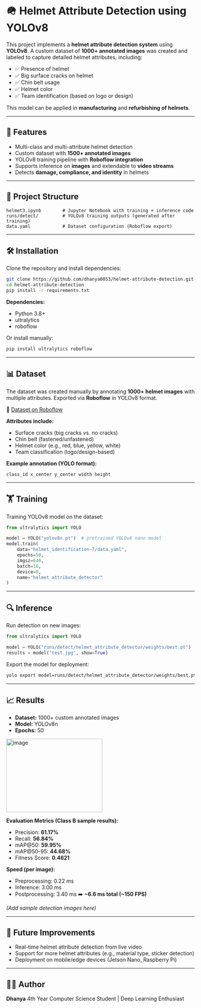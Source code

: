 # 🪖 Helmet Attribute Detection using YOLOv8

This project implements a **helmet attribute detection system** using **YOLOv8**.
A custom dataset of **1000+ annotated images** was created and labeled to capture detailed helmet attributes, including:

* ✅ Presence of helmet
* ✅ Big surface cracks on helmet
* ✅ Chin belt usage
* ✅ Helmet color
* ✅ Team identification (based on logo or design)

This model can be applied in **manufacturing** and **refurbishing of helmets**.

---

## 🚀 Features

* Multi-class and multi-attribute helmet detection
* Custom dataset with **1500+ annotated images**
* YOLOv8 training pipeline with **Roboflow integration**
* Supports inference on **images** and extendable to **video streams**
* Detects **damage, compliance, and identity** in helmets

---

## 📂 Project Structure

```
helmet3.ipynb        # Jupyter Notebook with training + inference code
runs/detect/         # YOLOv8 training outputs (generated after training)
data.yaml            # Dataset configuration (Roboflow export)
```

---

## 🛠️ Installation

Clone the repository and install dependencies:

```bash
git clone https://github.com/dhanya0053/helmet-attribute-detection.git
cd helmet-attribute-detection
pip install -r requirements.txt
```

**Dependencies:**

* Python 3.8+
* ultralytics
* roboflow

Or install manually:

```bash
pip install ultralytics roboflow
```

---

## 📊 Dataset

The dataset was created manually by annotating **1000+ helmet images** with multiple attributes.
Exported via **Roboflow** in YOLOv8 format.

🔗 [Dataset on Roboflow](https://app.roboflow.com/dhanya-c46vg/helmet_identification/browse)

**Attributes include:**

* Surface cracks (big cracks vs. no cracks)
* Chin belt (fastened/unfastened)
* Helmet color (e.g., red, blue, yellow, white)
* Team classification (logo/design-based)

**Example annotation (YOLO format):**

```
class_id x_center y_center width height
```

---

## 🏋️ Training

Training YOLOv8 model on the dataset:

```python
from ultralytics import YOLO

model = YOLO("yolov8n.pt")  # pretrained YOLOv8 nano model
model.train(
    data="helmet_identification-7/data.yaml",
    epochs=50,
    imgsz=640,
    batch=16,
    device=0,
    name="helmet_attribute_detector"
)
```

---

## 🔍 Inference

Run detection on new images:

```python
from ultralytics import YOLO

model = YOLO("runs/detect/helmet_attribute_detector/weights/best.pt")
results = model("test.jpg", show=True)
```

Export the model for deployment:

```bash
yolo export model=runs/detect/helmet_attribute_detector/weights/best.pt format=onnx
```

---

## 📈 Results

* **Dataset:** 1000+ custom annotated images
* **Model:** YOLOv8n
* **Epochs:** 50
<img width="257" height="196" alt="image" src="https://github.com/user-attachments/assets/51db7da0-8172-4c00-b07e-a682d298c4c6" />

**Evaluation Metrics (Class B sample results):**

* Precision: **61.17%**
* Recall: **56.84%**
* mAP\@50: **59.95%**
* mAP\@50-95: **44.68%**
* Fitness Score: **0.4621**

**Speed (per image):**

* Preprocessing: 0.22 ms
* Inference: 3.00 ms
* Postprocessing: 3.40 ms
  ➡️ **\~6.6 ms total (\~150 FPS)**

*(Add sample detection images here)*

---

## 📌 Future Improvements

* Real-time helmet attribute detection from live video
* Support for more helmet attributes (e.g., material type, sticker detection)
* Deployment on mobile/edge devices (Jetson Nano, Raspberry Pi)

---

## 👩‍💻 Author

**Dhanya**
4th Year Computer Science Student | Deep Learning Enthusiast

